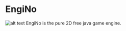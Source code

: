 # EngiNo
![alt text](https://raw.githubusercontent.com/spock254254/engino/master/path/res/title.png)
 EngiNo is the pure 2D free java game engine.
